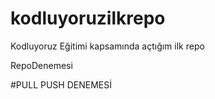 # kodluyoruzilkrepo
Kodluyoruz Eğitimi kapsamında açtığım ilk repo


RepoDenemesi

#PULL PUSH DENEMESİ